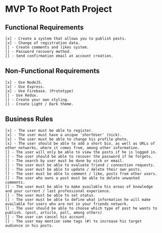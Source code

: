 # MVP To Root Path Project

## Functional Requirements

    [x] - Create a system that allows you to publish posts.
    [x] - Change of registration data.
    [] - Create comments and likes system.
    [] - Password recovery method.
    [] - Send confirmation email at account creation.

## Non-Functional Requirements

    [x] - Use NodeJS.
    [x] - Use Express.
    [x] - Use Firebase. (Prototype)
    [] - Use Redux.
    [] - Create your own styling.
    [] - Create Light / Dark theme.

## Business Rules

    [x] - The user must be able to register.
    [x] - The user must have a unique 'shortUser' (nick).
    [x] - The user must be able to change his profile photo.
    [x] - The user should be able to add a short bio, as well as URLs of other networks, where it comes from, among other information.
    [] - The user will only be able to view the posts if he is logged in.
    [] - The user should be able to recover the password if he forgets.
    [] - The search by user must be done by nick or email.
    [] - The user must be able to evaluate friend / connection requests.
    [] - The user must be able to update / delete their own posts.
    [] - The user must be able to comment / like, posts from other users.
    [] - The user who owns a post must be able to delete unwanted comments.
    [] - The user must be able to make available his areas of knowledge and your current / last professional experience.
    [] - The user must be able to set status.
    [] - The user must be able to define what information he will make available for users who are not in your friends network.
    [] - The user should be able to choose which type of post he wants to publish. (post, article, poll, among others)
    [] - The user can cancel his account.
    [] - The user may mention some tags (#) to increase his target audience in his posts.
